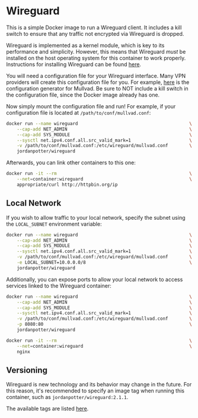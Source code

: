# Wireguard

This is a simple Docker image to run a Wireguard client. It includes a kill switch to ensure that any traffic not encrypted via Wireguard is dropped.

Wireguard is implemented as a kernel module, which is key to its performance and simplicity. However, this means that Wireguard _must_ be installed on the host operating system for this container to work properly. Instructions for installing Wireguard can be found [here](http://wireguard.com/install).

You will need a configuration file for your Wireguard interface. Many VPN providers will create this configuration file for you. For example, [here](http://mullvad.net/en/download/wireguard-config) is the configuration generator for Mullvad. Be sure to NOT include a kill switch in the configuration file, since the Docker image already has one.

Now simply mount the configuration file and run! For example, if your configuration file is located at `/path/to/conf/mullvad.conf`:

```bash
docker run --name wireguard                                          \
    --cap-add NET_ADMIN                                              \
    --cap-add SYS_MODULE                                             \
    --sysctl net.ipv4.conf.all.src_valid_mark=1                      \
    -v /path/to/conf/mullvad.conf:/etc/wireguard/mullvad.conf        \
    jordanpotter/wireguard
```

Afterwards, you can link other containers to this one:

```bash
docker run -it --rm                                                  \
    --net=container:wireguard                                        \
    appropriate/curl http://httpbin.org/ip
```

## Local Network

If you wish to allow traffic to your local network, specify the subnet using the `LOCAL_SUBNET` environment variable:

```bash
docker run --name wireguard                                          \
    --cap-add NET_ADMIN                                              \
    --cap-add SYS_MODULE                                             \
    --sysctl net.ipv4.conf.all.src_valid_mark=1                      \
    -v /path/to/conf/mullvad.conf:/etc/wireguard/mullvad.conf        \
    -e LOCAL_SUBNET=10.0.0.0/8                                       \
    jordanpotter/wireguard
```

Additionally, you can expose ports to allow your local network to access services linked to the Wireguard container:

```bash
docker run --name wireguard                                          \
    --cap-add NET_ADMIN                                              \
    --cap-add SYS_MODULE                                             \
    --sysctl net.ipv4.conf.all.src_valid_mark=1                      \
    -v /path/to/conf/mullvad.conf:/etc/wireguard/mullvad.conf        \
    -p 8080:80                                                       \
    jordanpotter/wireguard
```

```bash
docker run -it --rm                                                  \
    --net=container:wireguard                                        \
    nginx
```

## Versioning

Wireguard is new technology and its behavior may change in the future. For this reason, it's recommended to specify an image tag when running this container, such as `jordanpotter/wireguard:2.1.1`.

The available tags are listed [here](https://hub.docker.com/r/jordanpotter/wireguard/tags).
